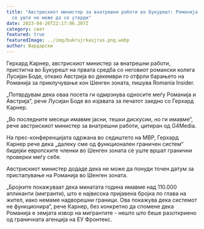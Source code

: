 ```yaml
---
title: "Австрискиот министер за внатрешни работи во Букурешт: Романија во Шенген
  се уште не може да се утврди"
date: 2023-04-26T22:17:06.207Z
category: свет
featured: true
featuredImage: ../img/bukrujrkasjras.png.webp
author: Вардарски
---
```


Герхард Карнер, австрискиот министер за внатрешни работи, пристигна во Букурешт на првата средба со неговиот романски колега Лусијан Боде, откако Австрија во декември го отфрли барањето на Романија за приклучување кон Шенген зоната, пишува Romania Insider.

„Потврдувам дека оваа посета ги одмрзнува односите меѓу Романија и Австрија“, рече Лусијан Боде во изјавата за печатот заедно со Герхард Карнер.

„Во последните месеци имавме јасни, тешки дискусии, но ги имавме“, рече австрискиот министер за внатрешни работи, цитиран од G4Media.

На прес-конференцијата одржана во седиштето на МВР, Герхард Карнер рече дека „далеку сме од функционален граничен систем“ бидејќи европските членки во Шенген зоната сè уште вршат гранични проверки меѓу себе.

Австрискиот министер додаде дека не може да понуди точен датум за пристапување на Романија во Шенген зоната.

„Бројките покажуваат дека минатата година имавме над 110.000 апликанти (мигранти), што е највисока пријавена бројка по глава на жител, иако немаме надворешни граници. Ова покажува дека системот не функционира“, рече Карнер, без конкретно да спомене дека Романија е земјата извор на мигрантите - нешто што беше разоткриено од граничната агенција на ЕУ Фронтекс.
